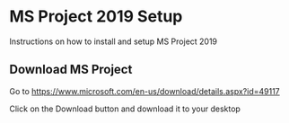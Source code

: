 # MS Project 2019 Setup
Instructions on how to install and setup MS Project 2019

## Download MS Project
Go to https://www.microsoft.com/en-us/download/details.aspx?id=49117

Click on the Download button and download it to your desktop



